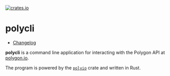 [![crates.io](https://img.shields.io/crates/v/polycli.svg)](https://crates.io/crates/polycli)

polycli
=======

- [Changelog](CHANGELOG.md)

**polycli** is a command line application for interacting with the
Polygon API at [polygon.io][].

The program is powered by the [`polyio`][polyio] crate and written in
Rust.

[polygon.io]: https://polygon.io/
[polyio]: https://crates.io/crates/polyio
